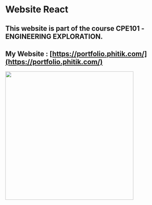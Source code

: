 # Website React 
## This website is part of the course CPE101 -ENGINEERING EXPLORATION.

## My Website : [https://portfolio.phitik.com/](https://portfolio.phitik.com/)


<img src="https://github-readme-stats.vercel.app/api?username=tikpoptv&show_icons=true&theme=ADD_THEME_HERE" width="400">
